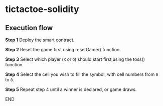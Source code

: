 # tictactoe-solidity

## Execution flow

**Step 1** Deploy the smart contract.

**Step 2** Reset the game first using resetGame() function.

**Step 3** Select which player (```X``` or ```O```) should start first,using the toss() function.

**Step 4** Select the cell you wish to fill the symbol, with cell numbers from ```0``` to ```8```.

**Step 5** Repeat step 4 until a winner is declared, or game draws.

END